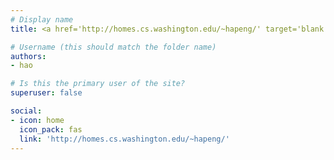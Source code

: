 ```yaml
---
# Display name
title: <a href='http://homes.cs.washington.edu/~hapeng/' target='blank'>Hao Peng</a>

# Username (this should match the folder name)
authors:
- hao

# Is this the primary user of the site?
superuser: false

social:
- icon: home
  icon_pack: fas
  link: 'http://homes.cs.washington.edu/~hapeng/' 
---
```


